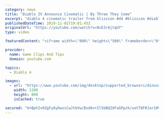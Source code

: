```yaml
---
category: news
title: "Diablo IV Announce Cinematic | By Three They Come"
excerpt: "diablo 4 cinematic trailer from blizzcon #d4 #blizzcon #diablo."
publishedDateTime: 2019-11-01T19:01:45Z
originalUrl: "https://youtube.com/watch?v=0vE3rAjtqUY"
type: video

featuredContent: "<iframe width=\"800\" height=\"500\" frameborder=\"0\" src=\"https://www.youtube.com/embed/0vE3rAjtqUY\" allow=\"accelerometer; autoplay; encrypted-media; gyroscope; picture-in-picture\" allowfullscreen></iframe>"

provider:
  name: Game Clips And Tips
  domain: youtube.com

topics:
  - Diablo 4

images:
  - url: "https://www.youtube.com/img/desktop/supported_browsers/dinosaur.png"
    width: 1200
    height: 800
    isCached: true

secured: "U+BphZv0ZgFy8yDwoiCwJtbVw/Bxd6n+Il5bBQZdFaGPpzk/uetT8FRJar10Vpcx4a6UWD0Vtixb5VvLn6ghKVXqOvtcr9hgUqHQ4nfiQpKFSnw7F3Ujw0iYrpq6limHkiTtPYRqgoFi6N2UwZp6rxpoWwJ6chguEd7U9HvNnRJ+EwTcaCZAMKF/mX9kAhk8ZLj1/ec6WDwj6DCslUUVTC3DIxqB1t+eSFu+X4VGvrUN0CTl57zXo0kTxr5YgMjrhQQhpGiAP+5XkGgRbbyZ0ytQsWcr4NXGSiL9uOvFhXJSj8yloUVsH87UVzXZkVzpkQH7Ap6SqxIt4xUj2rOjAjGcAMbX9VQM5Jl/wXX8hR3DM3xML5MXJfLzNR7L3uOJMWLelBf/hnx15qTJd7Mfkw==;slsczWBvdWfPubD4pB4uSQ=="
---
```


